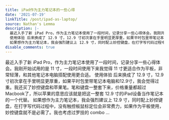 ```yaml
---
title: iPad作为主力笔记本的一些心得
date: '2021-07-19'
linkTitle: /post/ipad-as-laptop/
source: Nathan's Lemma
description: |-
  最近入手了新 iPad Pro，作为主力笔记本使用了一段时间，记录分享一些心得体会。我刚开始试用的是 11 寸，一段时间使用下来我觉得 11 寸更适合作为平板，非常轻薄，和其他笔记本电脑搭配使用更合适。
  使用体验 后来换成了 12.9 寸，12.9 寸初次拿在手里明显更厚重，如果平时包里带笔记本电脑和12.9寸，我会觉得过重。我还买了妙控键盘和苹果笔。笔和键盘一整套下来，价格重量都超过Macbook了，所以苹果的意思应该就是把这一整套 12.9 寸的iPad设备当作笔记本的一个代替。
  如果想作为主力笔记本，我会强烈建议上 12.9 寸，同时配上妙控键盘，在打字写代码过程中，没有触控板鼠标定位会非常费力，如果作为平板使用，妙控键盘就不是必需了。我也考虑过罗技的 combo ...
disable_comments: true
---
```

最近入手了新 iPad Pro，作为主力笔记本使用了一段时间，记录分享一些心得体会。我刚开始试用的是 11 寸，一段时间使用下来我觉得 11 寸更适合作为平板，非常轻薄，和其他笔记本电脑搭配使用更合适。
使用体验 后来换成了 12.9 寸，12.9 寸初次拿在手里明显更厚重，如果平时包里带笔记本电脑和12.9寸，我会觉得过重。我还买了妙控键盘和苹果笔。笔和键盘一整套下来，价格重量都超过Macbook了，所以苹果的意思应该就是把这一整套 12.9 寸的iPad设备当作笔记本的一个代替。
如果想作为主力笔记本，我会强烈建议上 12.9 寸，同时配上妙控键盘，在打字写代码过程中，没有触控板鼠标定位会非常费力，如果作为平板使用，妙控键盘就不是必需了。我也考虑过罗技的 combo ...